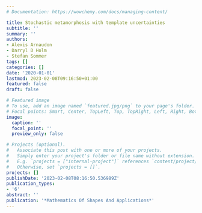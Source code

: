 ```yaml
---
# Documentation: https://wowchemy.com/docs/managing-content/

title: Stochastic metamorphosis with template uncertainties
subtitle: ''
summary: ''
authors:
- Alexis Arnaudon
- Darryl D Holm
- Stefan Sommer
tags: []
categories: []
date: '2020-01-01'
lastmod: 2023-02-08T09:16:50+01:00
featured: false
draft: false

# Featured image
# To use, add an image named `featured.jpg/png` to your page's folder.
# Focal points: Smart, Center, TopLeft, Top, TopRight, Left, Right, BottomLeft, Bottom, BottomRight.
image:
  caption: ''
  focal_point: ''
  preview_only: false

# Projects (optional).
#   Associate this post with one or more of your projects.
#   Simply enter your project's folder or file name without extension.
#   E.g. `projects = ["internal-project"]` references `content/project/deep-learning/index.md`.
#   Otherwise, set `projects = []`.
projects: []
publishDate: '2023-02-08T08:16:50.536989Z'
publication_types:
- '6'
abstract: ''
publication: '*Mathematics Of Shapes And Applications*'
---
```

